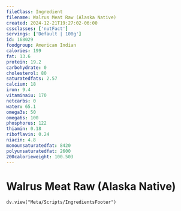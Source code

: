 ```yaml
---
fileClass: Ingredient
filename: Walrus Meat Raw (Alaska Native)
created: 2024-12-21T19:27:02-06:00
cssclasses: ['nutFact']
servings: ['Default | 100g']
id: 168029
foodgroup: American Indian
calories: 199
fat: 13.6
protein: 19.2
carbohydrate: 0
cholesterol: 80
saturatedfats: 2.57
calcium: 18
iron: 9.4
vitaminaiu: 170
netcarbs: 0
water: 65.1
omega3s: 50
omega6s: 100
phosphorus: 122
thiamin: 0.18
riboflavin: 0.24
niacin: 4.8
monounsaturatedfat: 8420
polyunsaturatedfat: 2600
200calorieweight: 100.503
---
```


# Walrus Meat Raw (Alaska Native)

```dataviewjs
dv.view("Meta/Scripts/IngredientsFooter")
```